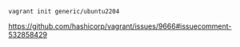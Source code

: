 `vagrant init generic/ubuntu2204`

https://github.com/hashicorp/vagrant/issues/9666#issuecomment-532858429